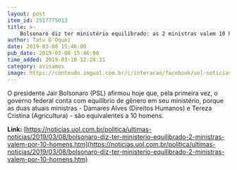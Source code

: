 ```yaml
---
layout: post
item_id: 2517775013
title: >-
    Bolsonaro diz ter ministério equilibrado: as 2 ministras valem 10 homens
author: Tatu D'Oquei
date: 2019-03-08 15:46:00
pub_date: 2019-03-08 15:46:00
time_added: 2019-03-10 12:24:31
category: avisamos
image: https://conteudo.imguol.com.br/c/interacao/facebook/uol-noticias-600px.jpg
---
```


O presidente Jair Bolsonaro (PSL) afirmou hoje que, pela primeira vez, o governo federal conta com equilíbrio de gênero em seu ministério, porque as duas atuais ministras - Damares Alves (Direitos Humanos) e Tereza Cristina (Agricultura) - são equivalentes a 10 homens.

**Link:** [https://noticias.uol.com.br/politica/ultimas-noticias/2019/03/08/bolsonaro-diz-ter-ministerio-equilibrado-2-ministras-valem-por-10-homens.htm](https://noticias.uol.com.br/politica/ultimas-noticias/2019/03/08/bolsonaro-diz-ter-ministerio-equilibrado-2-ministras-valem-por-10-homens.htm)


